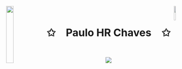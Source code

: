 <img align="right" src="https://blueprinteventsja.com/wp-content/uploads/2019/11/gif-bounce-arrow-2.gif" width="10%" style="display:inline;">
<img align="left" src="https://cdn.prod.website-files.com/650b672b6d49343e2368aa57/655387bb33b1d059473b6655_6170b5377b069c085b0991e5_ezgif-2-2260bc5d0d32.gif" width="20%" style="display:inline;">
<br>
<p align="center">
    <h1 align="center">✩&emsp;Paulo HR Chaves&emsp;✩</h1>
</p>
<br>
<p align="center">
    <img src="https://readme-typing-svg.herokuapp.com/?lines=Olá;-Bem-vindo+ao+meu+perfil!;XDChaves!&font=Fira%20Code&color=%ffffff&center=true&width=280&height=50">
</p>
<br>
